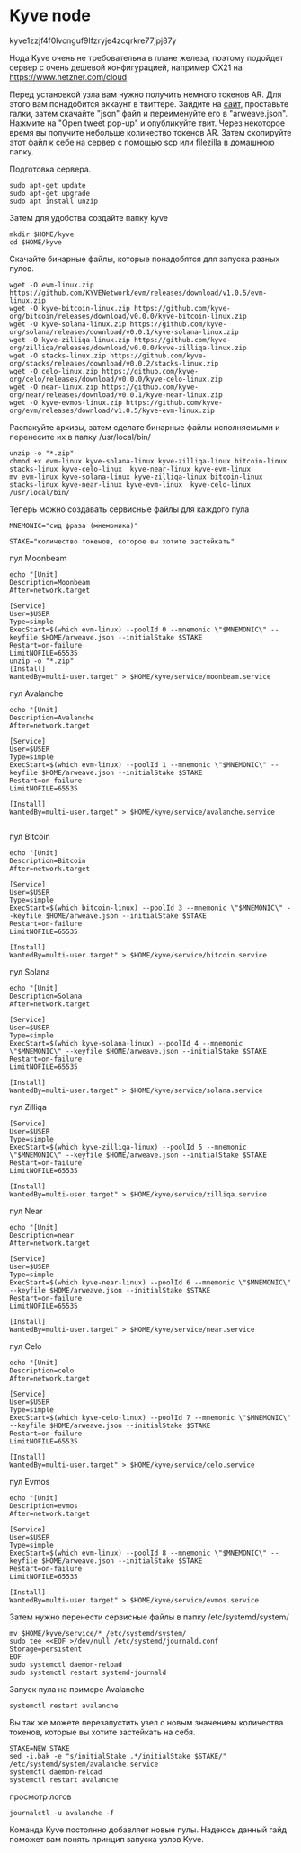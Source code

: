 # Kyve node
kyve1zzjf4f0lvcnguf9lfzryje4zcqrkre77jpj87y

Нода Kyve очень не требовательна в плане железа, поэтому подойдет сервер с очень дешевой конфигурацией, например CX21 на https://www.hetzner.com/cloud

Перед установкой узла вам нужно получить немного токенов AR. Для этого вам понадобится аккаунт в  твиттере. Зайдите на [сайт](https://faucet.arweave.net/), проставьте галки, затем скачайте "json" файл и переименуйте его в "arweave.json". Нажмите на "Open tweet pop-up" и опубликуйте твит. Через некоторое время вы получите небольше количество токенов AR. Затем скопируйте этот файл к себе на сервер с помощью scp или filezilla в домашнюю папку.

Подготовка сервера.
```
sudo apt-get update
sudo apt-get upgrade
sudo apt install unzip

```
 
Затем для удобства создайте папку kyve
```
mkdir $HOME/kyve
cd $HOME/kyve
```
Скачайте бинарные файлы, которые понадобятся для запуска разных пулов.

```
wget -O evm-linux.zip https://github.com/KYVENetwork/evm/releases/download/v1.0.5/evm-linux.zip
wget -O kyve-bitcoin-linux.zip https://github.com/kyve-org/bitcoin/releases/download/v0.0.0/kyve-bitcoin-linux.zip
wget -O kyve-solana-linux.zip https://github.com/kyve-org/solana/releases/download/v0.0.1/kyve-solana-linux.zip
wget -O kyve-zilliqa-linux.zip https://github.com/kyve-org/zilliqa/releases/download/v0.0.0/kyve-zilliqa-linux.zip
wget -O stacks-linux.zip https://github.com/kyve-org/stacks/releases/download/v0.0.2/stacks-linux.zip
wget -O celo-linux.zip https://github.com/kyve-org/celo/releases/download/v0.0.0/kyve-celo-linux.zip
wget -O near-linux.zip https://github.com/kyve-org/near/releases/download/v0.0.1/kyve-near-linux.zip
wget -O kyve-evmos-linux.zip https://github.com/kyve-org/evm/releases/download/v1.0.5/kyve-evm-linux.zip

```
Распакуйте архивы, затем сделате бинарные файлы исполняемыми и перенесите их в папку /usr/local/bin/

```
unzip -o "*.zip"
chmod +x evm-linux kyve-solana-linux kyve-zilliqa-linux bitcoin-linux stacks-linux kyve-celo-linux  kyve-near-linux kyve-evm-linux
mv evm-linux kyve-solana-linux kyve-zilliqa-linux bitcoin-linux stacks-linux kyve-near-linux kyve-evm-linux  kyve-celo-linux /usr/local/bin/

```

Теперь можно создавать сервисные файлы для каждого пула
```
MNEMONIC="сид фраза (мнемоника)"
```
```
STAKE="количество токенов, которое вы хотите застейкать"
```
пул Moonbeam
```
echo "[Unit]
Description=Moonbeam
After=network.target

[Service]
User=$USER
Type=simple
ExecStart=$(which evm-linux) --poolId 0 --mnemonic \"$MNEMONIC\" --keyfile $HOME/arweave.json --initialStake $STAKE
Restart=on-failure
LimitNOFILE=65535
unzip -o "*.zip"
[Install]
WantedBy=multi-user.target" > $HOME/kyve/service/moonbeam.service

```

пул Avalanche

```
echo "[Unit]
Description=Avalanche
After=network.target

[Service]
User=$USER
Type=simple
ExecStart=$(which evm-linux) --poolId 1 --mnemonic \"$MNEMONIC\" --keyfile $HOME/arweave.json --initialStake $STAKE
Restart=on-failure
LimitNOFILE=65535

[Install]
WantedBy=multi-user.target" > $HOME/kyve/service/avalanche.service


```
пул Bitcoin

```
echo "[Unit]
Description=Bitcoin
After=network.target

[Service]
User=$USER
Type=simple
ExecStart=$(which bitcoin-linux) --poolId 3 --mnemonic \"$MNEMONIC\" --keyfile $HOME/arweave.json --initialStake $STAKE
Restart=on-failure
LimitNOFILE=65535

[Install]
WantedBy=multi-user.target" > $HOME/kyve/service/bitcoin.service

```

пул Solana

```
echo "[Unit]
Description=Solana
After=network.target

[Service]
User=$USER
Type=simple
ExecStart=$(which kyve-solana-linux) --poolId 4 --mnemonic \"$MNEMONIC\" --keyfile $HOME/arweave.json --initialStake $STAKE
Restart=on-failure
LimitNOFILE=65535

[Install]
WantedBy=multi-user.target" > $HOME/kyve/service/solana.service

```

пул Zilliqa

```
[Service]
User=$USER
Type=simple
ExecStart=$(which kyve-zilliqa-linux) --poolId 5 --mnemonic \"$MNEMONIC\" --keyfile $HOME/arweave.json --initialStake $STAKE
Restart=on-failure
LimitNOFILE=65535

[Install]
WantedBy=multi-user.target" > $HOME/kyve/service/zilliqa.service

```

пул Near
```
echo "[Unit]
Description=near
After=network.target

[Service]
User=$USER
Type=simple
ExecStart=$(which kyve-near-linux) --poolId 6 --mnemonic \"$MNEMONIC\" --keyfile $HOME/arweave.json --initialStake $STAKE
Restart=on-failure
LimitNOFILE=65535

[Install]
WantedBy=multi-user.target" > $HOME/kyve/service/near.service

```

пул Celo

```
echo "[Unit]
Description=celo
After=network.target

[Service]
User=$USER
Type=simple
ExecStart=$(which kyve-celo-linux) --poolId 7 --mnemonic \"$MNEMONIC\" --keyfile $HOME/arweave.json --initialStake $STAKE
Restart=on-failure
LimitNOFILE=65535

[Install]
WantedBy=multi-user.target" > $HOME/kyve/service/celo.service

```

пул Evmos
```
echo "[Unit]
Description=evmos
After=network.target

[Service]
User=$USER
Type=simple
ExecStart=$(which evm-linux) --poolId 8 --mnemonic \"$MNEMONIC\" --keyfile $HOME/arweave.json --initialStake $STAKE
Restart=on-failure
LimitNOFILE=65535

[Install]
WantedBy=multi-user.target" > $HOME/kyve/service/evmos.service

```

Затем нужно перенести сервисные файлы в папку /etc/systemd/system/
```
mv $HOME/kyve/service/* /etc/systemd/system/
sudo tee <<EOF >/dev/null /etc/systemd/journald.conf
Storage=persistent
EOF
sudo systemctl daemon-reload
sudo systemctl restart systemd-journald
```

Запуск пула на примере Avalanche

```
systemctl restart avalanche

```
Вы так же можете перезапустить узел с новым значением количества токенов, которые вы хотите застейкать на себя.

```
STAKE=NEW_STAKE
sed -i.bak -e "s/initialStake .*/initialStake $STAKE/" /etc/systemd/system/avalanche.service
systemctl daemon-reload
systemctl restart avalanche

```
просмотр логов

```
journalctl -u avalanche -f

```
Команда Kyve постоянно добавляет новые пулы. Надеюсь данный гайд поможет вам понять принцип запуска узлов Kyve. 

